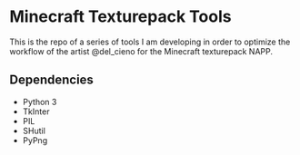# Minecraft Texturepack Tools
This is the repo of a series of tools I am developing in order to optimize the workflow of the artist @del_cieno for the Minecraft texturepack NAPP.<br/>
## Dependencies
- Python 3
- TkInter
- PIL
- SHutil
- PyPng
